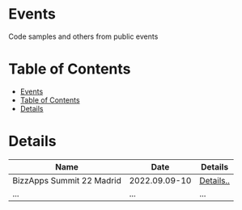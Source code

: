 # Events
Code samples and others from public events

# Table of Contents

- [Events](#events)
- [Table of Contents](#table-of-contents)
- [Details](#details)

# Details

| Name | Date | Details |
|------|------|---------|
| BizzApps Summit 22 Madrid | 2022.09.09-10 | [Details..](2022_BizzAppsSummit_Madrid/README.md) |
| ... | ... | ... |